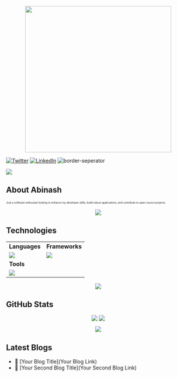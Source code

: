 <div style="text-align: center;">
  <img width="400" src="https://readme-typing-svg.herokuapp.com?font=JetBrains+Mono&weight=600&size=30&duration=3000&color=2AF7B4&width=535&lines=Hi%2C+I'm+Abinash+Patra%F0%9F%91%8B;Let's+Connect!"/>
</div>

[![Twitter](https://skillicons.dev/icons?i=twitter)](https://twitter.com/YourTwitterHandle)
[![LinkedIn](https://skillicons.dev/icons?i=linkedin)](https://www.linkedin.com/in/YourLinkedInProfile/)
![border-seperator](assets/borderseparator.gif)

![](https://komarev.com/ghpvc/?username=YourGitHubUsername)
## About Abinash
<p style="font-size:7px;">
Just a software enthusiast looking to enhance my developer skills, build robust applications, and contribute to open-source projects.
</p>
<p align="center"><img src='https://capsule-render.vercel.app/api?type=rect&color=gradient&height=2.5'/></p>

## Technologies

<table>
<tr>
  <td><strong>Languages</strong></td>
  <td><strong>Frameworks</strong></td>
</tr>
<tr>
  <td><img src="https://skillicons.dev/icons?i=c,cplusplus,javascript,csharp,python&theme=dark"></td>
  <td><img src="https://skillicons.dev/icons?i=aspdotnetcore,react&theme=dark"></td>
</tr>
<tr>
  <td><strong>Tools</strong></td>
</tr>
<tr>
  <td><img src="https://skillicons.dev/icons?i=docker&theme=dark"></td>
</tr>
</table>

<p align="center"><img src='https://capsule-render.vercel.app/api?type=rect&color=gradient&height=2.5'/></p>

## GitHub Stats
<p style="display:flex; align=center; justify-content:center;">
  <img src="https://github-readme-stats.vercel.app/api?username=YourGitHubUsername&theme=midnight-purple" style="margin-right:4px;">
  <img src="https://streak-stats.demolab.com/?user=YourGitHubUsername&theme=holi-theme">
</p>

<p align="center"><img src='https://capsule-render.vercel.app/api?type=rect&color=gradient&height=2.5'/></p>

## Latest Blogs

<!-- BLOGPOSTS:START -->
- 🌮 [Your Blog Title](Your Blog Link)
- 🐋 [Your Second Blog Title](Your Second Blog Link)
<!-- BLOGPOSTS:END -->
